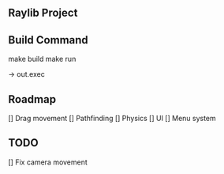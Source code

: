 ## Raylib Project


## Build Command

make build
make run


 -> out.exec


## Roadmap

[] Drag movement
[] Pathfinding
[] Physics
[] UI
[] Menu system


## TODO

[] Fix camera movement
